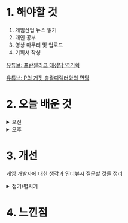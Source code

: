 
# 1. 해야할 것

1. 게임산업 뉴스 읽기 
2. 개인 공부  
3. 영상 마무리 및 업로드
4. 기획서 작성

[유튜브: 프란젤리코 대성당 역기획](https://youtu.be/NdClF5eNcyw)

[유튜브: P의 거짓 총괄디렉터와의 면담](https://www.youtube.com/watch?v=-U_roePQ41U)

# 2. 오늘 배운 것

<details>
<summary>오전</summary>

## 오늘의 뉴스

■ 컴투스, 'SWC 2024' 라인업과 대진표 공개
컴투스(대표 남재관)는 '서머너즈 워 월드 아레나 챔피언십2024(이하 SWC2024)'에 출전하는 선수 라인업과 예선 대진표를 23일 공개했습니다. 지난 6월 약 한 달간 올해 참가자를 모집한 컴투스는 수만명의 신청자 중 월드 아레나 시즌 28과 29의 개별 성적을 기준으로 출전 선수를 선발했으며, 오는 8월 3일부터 온라인으로 각 지역 예선을 시작할 예정입니다.

■ 트럼프 "백악관 복귀하면 CBDC 전면 금지할 것"
미국 대통령 선거 공화당 후보자로 나선 도널드 트럼프(Donald J. Trump) 전 대통령이 중앙은행 디지털화폐(CBDC)에 대한 자신의 부정적인 입장을 다시 한번 강조한 것으로 알려졌습니다. 블룸버그 통신은 지난 20일, 도널드 트럼프 전 대통령이 CBDC를 '정부 감시 도구'로 바라보고 있으며, 앞으로도 디지털 달러를 허용하지 않고, 내년 대선에서 승리하게 될 경우 이와 같은 방침을 더욱 공고히 하게 될 것이라고 보도했습니다.

■ 디플러스 기아, 뉴에라와 파트너십 체결...'딮기 모자' 나온다
디플러스 기아(Dplus KIA)가 뉴에라 캡 코리아(이하 뉴에라)와 파트너십을 체결했다고 23일 밝혔습니다. Dplus KIA는 미국 스포츠 3대 리그(MLB, NFL, NBA)의 유일한 공식 파트너인 뉴에라와 손잡고 다양한 패션 콜라보레이션 컬렉션을 출시할 계획입니다.

■ 장병규 의장, 공학한림원 멘토링 특강 나서
크래프톤(대표 김창한)의 장병규 이사회 의장이 지난 7월 22일 한국공학한림원(회장 김기남)이 주최한 '2024년 석학 멘토링 특강'에서 연사로 나섰습니다. 이 행사는 공학을 전공하는 대학생 및 대학원생을 대상으로 진행하며, 참여하는 연사들은 모두 공학한림원 회원으로, 자신의 경력과 전문 분야에서의 경험, 미래 비전을 그들에게 공유합니다.

■ 포켓몬 GO, '인천'에 사파리 존이 열린다
나이언틱은 리얼 월드 게임 '포켓몬 GO'의 라이브 이벤트인 "포켓몬 GO 사파리 존: 인천"을 송도 센트럴파크에서 오는 9월 27일부터 29일까지 개최한다고 23일 밝혔습니다. 포켓스톱을 돌려서 진행 가능한 이벤트 한정 필드 리서치를 달성하면 포켓몬과 더 자주 만날 수 있으며, 인천광역시를 테마로 한 로케이션 배경이 있는 '사파리 모자를 쓴 피카츄'와 '메이클'을 만날 수도 있습니다.

■ 컴투스플랫폼, 블록체인 투표 솔루션 ‘X-PLANET VOTE’ 공개
컴투스홀딩스(대표 정철호)의 자회사 컴투스플랫폼(대표 최석원)은 X-PLANET에서 블록체인 기반 B2B 투표 솔루션 'X-PLANET VOTE(엑스플래닛 보트)'를 본격적으로 선보인다고 23일 밝혔습니다. X-PLANET VOTE는 모든 데이터를 블록체인에 기록해 위변조를 방지하고, 모두가 신뢰할 수 있는 투표 결과를 보장합니다.

■ 종합 서브컬쳐 이벤트 '일러스타 페스 5' 8월 개최
1,000개 규모 크리에이터 부스를 한 자리에서 만날 수 있는 종합 서브컬쳐 이벤트인 '일러스타 페스'가 서울 강남에서 열립니다. 일러스타 페스는 지난 회차 기준으로 유료 관람객 약 3만명이 방문한 국내 최대 서브컬쳐 행사로, 최근에는 해외 크리에이터들과 방문객이 대거 방문하며 글로벌 행사로 발돋움해 나가고 있습니다.

■ 크래프톤, 삼성전자와 '다크앤다커 모바일' 게임 협업
크래프톤(대표 김창한)은 개발 중인 신작 '다크앤다커 모바일'이 갤럭시 스마트폰에서 최상의 게임 경험을 제공하도록 삼성전자와 협업한다고 23일 밝혔습니다. 크래프톤은 지난 10일 '갤럭시 언팩 2024'을 통해 공개된 '갤럭시 Z 폴드6 ·플립6' 등 최신 갤럭시 스마트폰에서 최상의 환경으로 다크앤다커 모바일을 즐길 수 있도록 삼성전자와 협업했습니다.

■ [이슈] 개혁신당 "우마무스메 성 상품화 논리는 유교 탈레반적 인식" 
'우마무스메' 성 상품화 논란을 촉발한 더불어민주당 이병진 의원에게 개혁신당이 모두 발언을 통해 비판에 나섰습니다. 해당 논란은 16일 국회 농해수위 업무보고에서 이병진 의원이 '우마무스메'에 대해 "암컷, 수컷 말들을 여성으로 의인화하고 자극적이고 성적인 이미지로 성 상품화하여 출시 이후 물의를 일으켰던 콘텐츠, 이 중에는 교복을 입은 캐릭터도 있어 미성년자 성 상품화 논란도 일으켰다"라고 밝히면서 촉발됐습니다.

■ 현금 없는 세상 오나? CBDC 실거래 테스트 11월 개시
각국의 중앙은행이 주도하여 발행하는 전자화폐 '중앙은행 디지털화폐(Central Bank Digital Currency, CBDC)'가 국내에서도 활용될 전망입니다. 난립하는 여러 전자화폐와 달리 국가가 직접 발행하고 공인한 자산이라는 것이 CBDC의 특징이자 강점입니다.

■ 장현국 부회장, 위메이드 지분 155억 원에 전량 매도
위메이드 박관호 의장이 대표이사로 복귀함에 따라 경영 일선에서 물러난 장현국 부회장이 최근 보유했던 위메이드 지분 전량을 매도한 것으로 밝혀졌습니다. 위메이드 관계자는 이와 관련해 "단순 지분 매각으로 지금도 여전히 회사에 재직 중"이라면서 "거취에는 변동 없을 것"이라고 전했습니다.

■ 젠지, LCK 통산 최다 24경기 연승 기록 달성 
젠지가 LCK 통산 최다 연속 경기 승리 기록과 타이인 24경기 연속 승리를 달성했습니다. '리그 오브 레전드(LoL)' 이스포츠의 한국 프로 리그를 주최하는 리그 오브 레전드 챔피언스 코리아(대표 오상헌, www.lolesports.com, 이하 'LCK')는 17일(수)부터 21일(일)까지 서울 종로구 롤파크에 위치한 LCK 아레나에서 열린 2024 LCK 서머 5주 차에서 젠지가 농심 레드포스와 디플러스 기아를 물리치며 24경기 연속 승리에 성공했습니다.

■ 젠지, '발로란트' 2024년 퍼시픽 챔피언 등극
올해 열린 모든 발로란트 이스포츠 공식 대회의 결승에 오른 젠지가 발로란트 챔피언스 투어(이하 VCT) 퍼시픽 시즌 최종 결승전을 승리하면서 2024 시즌 챔피언 자리에 올랐습니다. 결승 직행전에서 DRX와 풀 세트 접전 끝에 승리한 젠지는 최종 결승전에서 다시 DRX를 만났고 세트 스코어 3대1로 승리하며 우승컵을 들어올렸고 미화 10만 달러(한화 약 1억 4,000만 원)의 상금도 받았습니다.

■ 18년 만에 돌아왔다! 'EA 스포츠 FC 25' 한국어 해설 추가 
Electronic Arts Inc.(이하 EA)는 오는 9월 출시를 앞두고 있는 신작 EA SPORTS FC 25(이하 FC 25)에 한국어 해설이 추가된다고 22일 밝혔습니다. FC 25의 공식 한국어 해설자로 스포츠 캐스터 배성재와 축구 해설위원 임형철이 참여했습니다.

■ 펄어비스 검은사막, 텐센트와 함께 '차이나조이' 참가 
펄어비스(대표 허진영)가 텐센트와 함께 중국 게임 전시회 '2024 차이나조이(ChinaJoy)'에 검은사막을 출품합니다. 시연대에서 검은사막을 직접 플레이하고 다크나이트, 란, 레인저 등 인기 클래스 코스튬 플레이(costume play), 미니게임 등도 즐길 수 있습니다.

■ 라이엇 게임즈, LoL 여름 캠페인 맞이 이벤트 진행
라이엇 게임즈가 PC MOBA(Multiplayer Online Battle Arena, 다중사용자 온라인 전투 아레나) 게임 '리그 오브 레전드(League of Legends, 이하 LoL)'에서 여름을 맞아 '동물특공대' 콘텐츠를 출시하고 관련 이벤트를 진행합니다. 플레이어는 집중포화에서 ▲5분 이상 생존 ▲1회/3회 승리 ▲2인 이상 사전 구성 팀으로 승리하거나 ▲PC방에서 승리하면 게이밍 노트북/키보드, 애플 에어팟 3세대, 모바일 상품권 등 다양한 보상을 획득할 수 있습니다.

■ 볼텍스게이밍, 명조 ‘장리’ 디지털 포토카드 이벤트 22일 진행
'볼텍스게이밍(Vortex Gaming)'은 쿠로게임즈의 오픈월드 ARPG '명조: 워더링 웨이브(이하 명조)'의 신규 캐릭터 '장리'의 디지털 포토카드 이벤트를 진행한다고 22일 밝혔습니다. 이벤트는 총 3주간 진행되며 미션을 완료하면 명조 IP를 활용한 디지털 굿즈를 얻을 수 있습니다.

■ 갈라게임즈, '트레저 탭퍼' 유저 100만 명 돌파
갈라게임즈가 자사 최신 게임 '트레저 탭퍼'의 유저 수가 100만 명을 단숨에 돌파하며 인기를 이어가고 있다고 22일 밝혔습니다. 게임 플레이를 통해 획득한 토큰은 텔레그램의 TON(The Open Network)과 갈라체인에서 추후 민팅이 진행될 예정입니다.
</details>


<details>
<summary>오후</summary>

##
</details>




# 3. 개선

게임 개발자에 대한 생각과 인터뷰시 질문할 것들 정리

<details>
<summary>접기/펼치기</summary>

0. 세계관?
1. 영감을 받은 미디어
2. 좋아하는 게임
3. 데모판 반응에 대한 생각
4. 데모판과 본편의 차이
5. 피드백 중 도움이 되는 것?
6. 타 게임과 차별화 되는 전투
7. 빌드는 다양한가
8. 협동 게임 가능성?
9. 속편
10. 스토리텔링 방식
11. 업그레이드 장소
12. 총 플레이 시간
13. 회차 요소
14. 첫 입문자를 위한 조언
15. 발매 날짜


</details>



# 4. 느낀점



